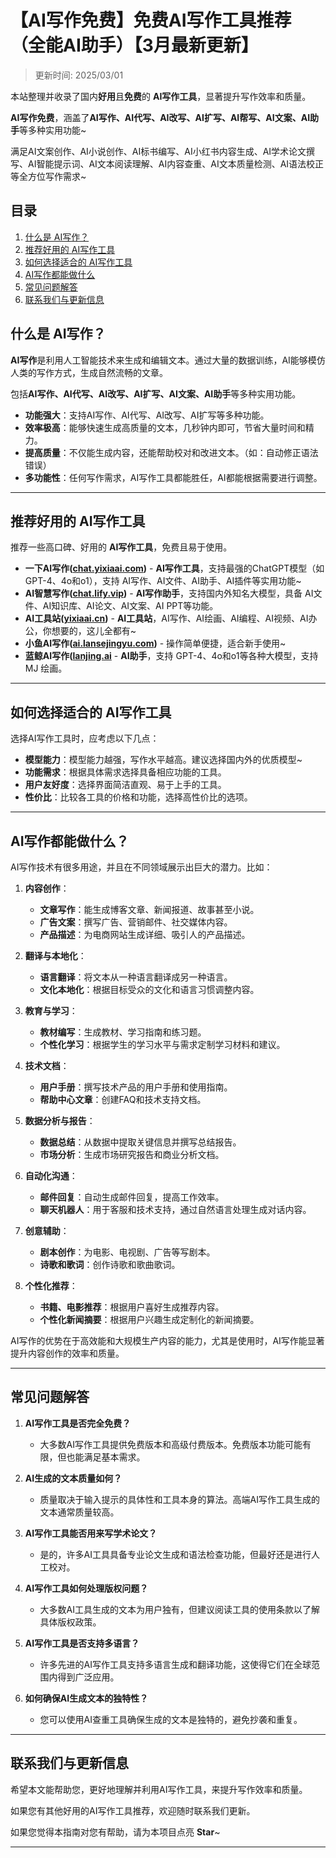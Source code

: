 # 【AI写作免费】免费AI写作工具推荐（全能AI助手）【3月最新更新】 

>更新时间: 2025/03/01

本站整理并收录了国内**好用**且**免费**的 **AI写作工具**，显著提升写作效率和质量。

**AI写作免费**，涵盖了**AI写作、AI代写、AI改写、AI扩写、AI帮写、AI文案、AI助手**等多种实用功能~

满足AI文案创作、AI小说创作、AI标书编写、AI小红书内容生成、AI学术论文撰写、AI智能提示词、AI文本阅读理解、AI内容查重、AI文本质量检测、AI语法校正等全方位写作需求~

## 目录

1. [什么是 AI写作？](#什么是-ai写作)
2. [推荐好用的 AI写作工具](#推荐好用的-ai写作工具)
3. [如何选择适合的 AI写作工具](#如何选择适合的-ai写作工具)
4. [AI写作都能做什么](#ai写作都能做什么)
5. [常见问题解答](#常见问题解答)
6. [联系我们与更新信息](#联系我们与更新信息)

## 什么是 AI写作？

**AI写作**是利用人工智能技术来生成和编辑文本。通过大量的数据训练，AI能够模仿人类的写作方式，生成自然流畅的文章。

包括**AI写作、AI代写、AI改写、AI扩写、AI文案、AI助手**等多种实用功能。

- **功能强大**：支持AI写作、AI代写、AI改写、AI扩写等多种功能。
- **效率极高**：能够快速生成高质量的文本，几秒钟内即可，节省大量时间和精力。
- **提高质量**：不仅能生成内容，还能帮助校对和改进文本。（如：自动修正语法错误）
- **多功能性**：任何写作需求，AI写作工具都能胜任，AI都能根据需要进行调整。

---

## 推荐好用的 AI写作工具

推荐一些高口碑、好用的 **AI写作工具**，免费且易于使用。

- **一下AI写作([chat.yixiaai.com](https://chat.yixiaai.com/))** - **AI写作工具**，支持最强的ChatGPT模型（如GPT-4、4o和o1），支持 AI写作、AI文件、AI助手、AI插件等实用功能~
- **AI智慧写作([chat.lify.vip](https://www.yixiaai.com/))** - **AI写作助手**，支持国内外知名大模型，具备 AI文件、AI知识库、AI论文、AI文案、AI PPT等功能。
- **AI工具站([yixiaai.cn](https://yixiaai.cn))** - **AI工具站**，AI写作、AI绘画、AI编程、AI视频、AI办公，你想要的，这儿全都有~ 
- **小鱼AI写作([ai.lansejingyu.com](https://ai.lansejingyu.com))** - 操作简单便捷，适合新手使用~
- **蓝鲸AI写作([lanjing.ai](https://lanjing.ai)** - **AI助手**，支持 GPT-4、4o和o1等各种大模型，支持 MJ 绘画。

---

## 如何选择适合的 AI写作工具

选择AI写作工具时，应考虑以下几点：

- **模型能力**：模型能力越强，写作水平越高。建议选择国内外的优质模型~
- **功能需求**：根据具体需求选择具备相应功能的工具。
- **用户友好度**：选择界面简洁直观、易于上手的工具。
- **性价比**：比较各工具的价格和功能，选择高性价比的选项。

---

## AI写作都能做什么？

AI写作技术有很多用途，并且在不同领域展示出巨大的潜力。比如：

1. **内容创作**：
   - **文章写作**：能生成博客文章、新闻报道、故事甚至小说。
   - **广告文案**：撰写广告、营销邮件、社交媒体内容。
   - **产品描述**：为电商网站生成详细、吸引人的产品描述。

2. **翻译与本地化**：
   - **语言翻译**：将文本从一种语言翻译成另一种语言。
   - **文化本地化**：根据目标受众的文化和语言习惯调整内容。

3. **教育与学习**：
   - **教材编写**：生成教材、学习指南和练习题。
   - **个性化学习**：根据学生的学习水平与需求定制学习材料和建议。

4. **技术文档**：
   - **用户手册**：撰写技术产品的用户手册和使用指南。
   - **帮助中心文章**：创建FAQ和技术支持文档。

5. **数据分析与报告**：
   - **数据总结**：从数据中提取关键信息并撰写总结报告。
   - **市场分析**：生成市场研究报告和商业分析文档。

6. **自动化沟通**：
   - **邮件回复**：自动生成邮件回复，提高工作效率。
   - **聊天机器人**：用于客服和技术支持，通过自然语言处理生成对话内容。

7. **创意辅助**：
   - **剧本创作**：为电影、电视剧、广告等写剧本。
   - **诗歌和歌词**：创作诗歌和歌曲歌词。

8. **个性化推荐**：
   - **书籍、电影推荐**：根据用户喜好生成推荐内容。
   - **个性化新闻摘要**：根据用户兴趣生成定制化的新闻摘要。

AI写作的优势在于高效能和大规模生产内容的能力，尤其是使用时，AI写作能显著提升内容创作的效率和质量。

---

## 常见问题解答

1. **AI写作工具是否完全免费？**
    - 大多数AI写作工具提供免费版本和高级付费版本。免费版本功能可能有限，但也能满足基本需求。

2. **AI生成的文本质量如何？**
    - 质量取决于输入提示的具体性和工具本身的算法。高端AI写作工具生成的文本通常质量较高。

3. **AI写作工具能否用来写学术论文？**
    - 是的，许多AI工具具备专业论文生成和语法检查功能，但最好还是进行人工校对。

4. **AI写作工具如何处理版权问题？**
    - 大多数AI工具生成的文本为用户独有，但建议阅读工具的使用条款以了解具体版权政策。

5. **AI写作工具是否支持多语言？**
    - 许多先进的AI写作工具支持多语言生成和翻译功能，这使得它们在全球范围内得到广泛应用。

6. **如何确保AI生成文本的独特性？**
    - 您可以使用AI查重工具确保生成的文本是独特的，避免抄袭和重复。

---

## 联系我们与更新信息

希望本文能帮助您，更好地理解并利用AI写作工具，来提升写作效率和质量。

如果您有其他好用的AI写作工具推荐，欢迎随时联系我们更新。

如果您觉得本指南对您有帮助，请为本项目点亮 **Star**~

---
